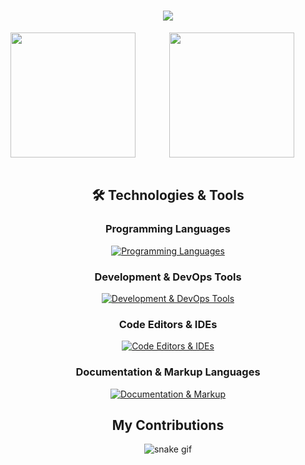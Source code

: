 <h1 align="center">
    <img src="https://readme-typing-svg.herokuapp.com/?font=Roboto&color=7aa2f7&size=35&center=true&vCenter=true&width=500&height=70&duration=4000&lines=Hi,+I'm+Florian+Ariasu+👋;+Welcome+to+my+GitHub+profile!;" />
</h1>

<div align="center">
    <a href="https://github.com/florianAriasu/github-readme-stats">
    <img height=200 align="left" src="https://github-readme-stats.vercel.app/api?username=florianAriasu&show_icons=true&theme=tokyonight" /> 
    </a>
<div>
<div align="center">
    <a href="https://github.com/florianAriasu/convoychat">
      <img height=200 align="center" src="https://github-readme-stats.vercel.app/api/top-langs?username=florianAriasu&layout=compact&langs_count=8&theme=tokyonight" />
    </a>
</div>
<br>

<h2 align="center">🛠️ Technologies & Tools</h2>

<div align="center">

### Programming Languages
[![Programming Languages](https://skillicons.dev/icons?i=c,cpp,java,lua&theme=dark)](https://skillicons.dev)

### Development & DevOps Tools
[![Development & DevOps Tools](https://skillicons.dev/icons?i=git,github,gitlab,docker,linux,bash,githubactions,regex&theme=dark)](https://skillicons.dev)

### Code Editors & IDEs
[![Code Editors & IDEs](https://skillicons.dev/icons?i=neovim,idea,clion&theme=dark)](https://skillicons.dev)

### Documentation & Markup Languages
[![Documentation & Markup](https://skillicons.dev/icons?i=md&theme=dark)](https://skillicons.dev)

</div>

<h2 align=center>My Contributions</h2>

<div align="center">
    
  ![snake gif](https://github.com/florianAriasu/florianAriasu/blob/output/github-snake-dark.svg)
</div>
